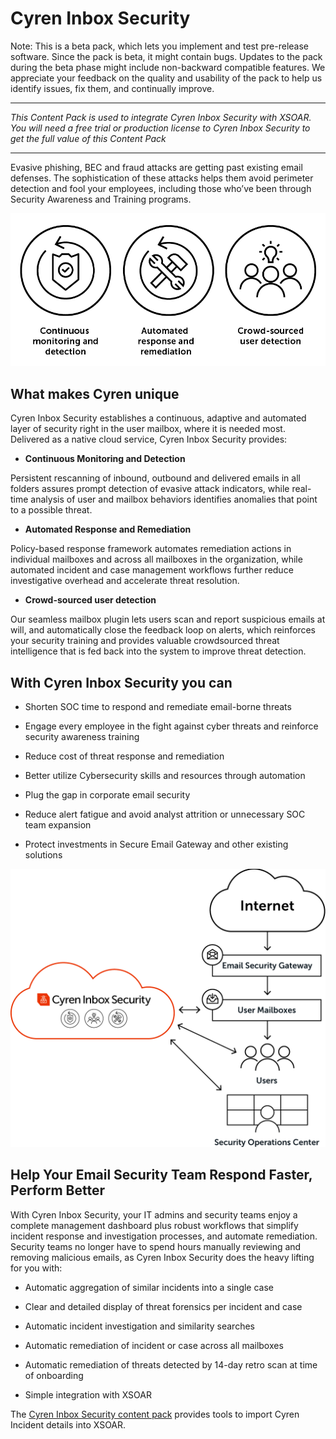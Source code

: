 # Cyren Inbox Security



Note: This is a beta pack, which lets you implement and test pre-release software. Since the pack is beta, it might contain bugs. Updates to the pack during the beta phase might include non-backward compatible features. We appreciate your feedback on the quality and usability of the pack to help us identify issues, fix them, and continually improve.



---



*This Content Pack is used to integrate Cyren Inbox Security with XSOAR. You will need a free trial or production license to Cyren Inbox Security to get the full value of this Content Pack*



---



Evasive phishing, BEC and fraud attacks are getting past existing email defenses. The sophistication of these attacks helps them avoid perimeter detection and fool your employees, including those who’ve been through Security Awareness and Training programs.



![Cyren Inbox Security](./doc_files/CIS_Icons.png)



## What makes Cyren unique



Cyren Inbox Security establishes a continuous, adaptive and automated layer of security right in the user mailbox, where it is needed most. Delivered as a native cloud service, Cyren Inbox Security provides:



- **Continuous Monitoring and Detection** <br>

Persistent rescanning of inbound, outbound and delivered emails in all folders assures prompt detection of evasive attack indicators, while real-time analysis of user and mailbox behaviors identifies anomalies that point to a possible threat.

- **Automated Response and Remediation** <br>

Policy-based response framework automates remediation actions in individual mailboxes and across all mailboxes in the organization, while automated incident and case management workflows further reduce investigative overhead and accelerate threat resolution.

- **Crowd-sourced user detection** <br>

Our seamless mailbox plugin lets users scan and report suspicious emails at will, and automatically close the feedback loop on alerts, which reinforces your security training and provides valuable crowdsourced threat intelligence that is fed back into the system to improve threat detection.



## With Cyren Inbox Security you can



- Shorten SOC time to respond and remediate email-borne threats

- Engage every employee in the fight against cyber threats and reinforce security awareness training

- Reduce cost of threat response and remediation

- Better utilize Cybersecurity skills and resources through automation

- Plug the gap in corporate email security

- Reduce alert fatigue and avoid analyst attrition or unnecessary SOC team expansion

- Protect investments in Secure Email Gateway and other existing solutions



![Cyren Inbox Security](./doc_files/CIS_Hero_Diagram.png)



## Help Your Email Security Team Respond Faster, Perform Better



With Cyren Inbox Security, your IT admins and security teams enjoy a complete management dashboard plus robust workflows that simplify incident response and investigation processes, and automate remediation. Security teams no longer have to spend hours manually reviewing and removing malicious emails, as Cyren Inbox Security does the heavy lifting for you with:



- Automatic aggregation of similar incidents into a single case

- Clear and detailed display of threat forensics per incident and case

- Automatic incident investigation and similarity searches

- Automatic remediation of incident or case across all mailboxes

- Automatic remediation of threats detected by 14-day retro scan at time of onboarding

- Simple integration with XSOAR



The [Cyren Inbox Security content pack](#/market/browse/CyrenInboxSecurity) provides tools to import Cyren Incident details into XSOAR.

